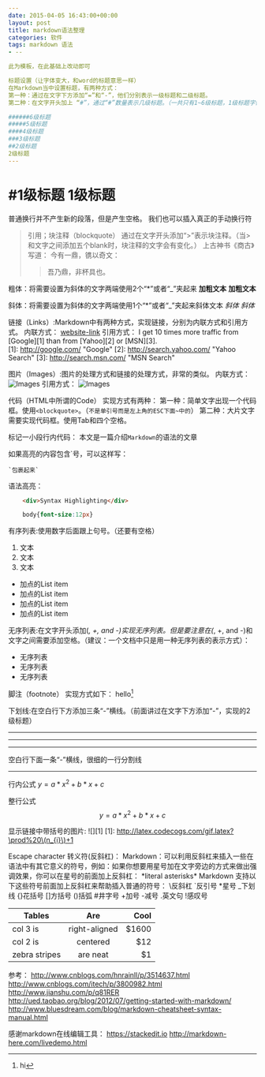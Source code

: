 ```yaml
---
date: 2015-04-05 16:43:00+00:00
layout: post
title: markdown语法整理
categories: 软件
tags: markdown 语法
- --

此为模板，在此基础上改动即可

标题设置（让字体变大，和word的标题意思一样）
在Markdown当中设置标题，有两种方式：
第一种：通过在文字下方添加“=”和“-”，他们分别表示一级标题和二级标题。
第二种：在文字开头加上 “#”，通过“#”数量表示几级标题。（一共只有1~6级标题，1级标题字体最大）

######6级标题
#####5级标题
####4级标题
###3级标题
##2级标题
2级标题
---
```

#1级标题
1级标题
===
普通换行并不产生新的段落，但是产生空格。
我们也可以插入真正的手动换行符 <br>

>引用；块注释（blockquote）
通过在文字开头添加“>”表示块注释。（当>和文字之间添加五个blank时，块注释的文字会有变化。）
上古神书《商古》写道：
>   今有一鼎，镌以奇文：
>   >   吾乃鼎，非杯具也。

粗体：将需要设置为斜体的文字两端使用2个“*”或者“_”夹起来
 **加粗文本**
 __加粗文本__

斜体：将需要设置为斜体的文字两端使用1个“*”或者“_”夹起来斜体文本
*斜体*
_斜体_

链接（Links）:Markdown中有两种方式，实现链接，分别为内联方式和引用方式。
内联方式：
[website-link](http:www.baidu.com  "optional title")
引用方式：
I get 10 times more traffic from [Google][1] than from [Yahoo][2] or [MSN][3].  
[1]: http://google.com/        "Google" 
[2]: http://search.yahoo.com/  "Yahoo Search" 
[3]: http://search.msn.com/    "MSN Search"

图片（Images）:图片的处理方式和链接的处理方式，非常的类似。
内联方式：
![Images](/path/to/img.jpg "optional title")
引用方式：
![Images](http:www.baidu.com/1.jpg  "optional title")

代码（HTML中所谓的Code）
实现方式有两种：
第一种：简单文字出现一个代码框。使用`<blockquote>`。（`不是单引号而是左上角的ESC下面~中的`）
第二种：大片文字需要实现代码框。使用Tab和四个空格。

标记一小段行内代码：
本文是一篇介绍`Markdown`的语法的文章
 
如果高亮的内容包含`号，可以这样写：

`` `包裹起来` ``
 
语法高亮：
```html
    <div>Syntax Highlighting</div>
```
```css
    body{font-size:12px}
```

有序列表:使用数字后面跟上句号。（还要有空格）
 1. 文本
 2. 文本
 3. 文本

 - 加点的List item
 - 加点的List item
 - 加点的List item
 - 加点的List item

无序列表:在文字开头添加(*, +, and -)实现无序列表。但是要注意在(*, +, and -)和文字之间需要添加空格。（建议：一个文档中只是用一种无序列表的表示方式）：
 - 无序列表
 - 无序列表
 - 无序列表

脚注（footnote）
实现方式如下：
hello[^hello]
[^hello]: hi

下划线:在空白行下方添加三条“-”横线。（前面讲过在文字下方添加“-”，实现的2级标题）

---------------
---------------
---------------

空白行下面一条“-”横线，很细的一行分割线

---------------

行内公式
$y=a*x^2+b*x+c$

整行公式
$$y=a*x^2+b*x+c$$

显示链接中带括号的图片:
![][1]
[1]: http://latex.codecogs.com/gif.latex?\prod%20\(n_{i}\)+1

 Escape character 转义符(反斜杠)：
Markdown：可以利用反斜杠来插入一些在语法中有其它意义的符号，例如：如果你想要用星号加在文字旁边的方式来做出强调效果，你可以在星号的前面加上反斜杠：
\*literal asterisks\*
Markdown 支持以下这些符号前面加上反斜杠来帮助插入普通的符号：
\反斜杠  `反引号  *星号  _下划线  {}花括号  []方括号  ()括弧  #井字号  +加号  -减号  .英文句 !感叹号  

| Tables        | Are           | Cool  |
| ------------- |:-------------:| -----:|
| col 3 is      | right-aligned | $1600 |
| col 2 is      | centered      |   $12 |
| zebra stripes | are neat      |    $1 |   

参考：
http://www.cnblogs.com/hnrainll/p/3514637.html
http://www.cnblogs.com/itech/p/3800982.html
http://www.jianshu.com/p/q81RER
http://ued.taobao.org/blog/2012/07/getting-started-with-markdown/
http://www.bluesdream.com/blog/markdown-cheatsheet-syntax-manual.html

感谢markdown在线编辑工具：
https://stackedit.io
http://markdown-here.com/livedemo.html

   <script>
window.tctipConfig = {
        staticPrefix:   "http://static.tctip.com",
        buttonImageId:  7,
        buttonTip:  "zanzhu",
        list:{
            alipay: {qrimg: "https://raw.githubusercontent.com/flyingyouth/Jekyll-Light/gh-pages/img/ali.png"},
            weixin:{qrimg: "https://raw.githubusercontent.com/flyingyouth/Jekyll-Light/gh-pages/img/wx.png"},
        }
};
</script>
<script src="http://static.tctip.com/js/tctip.min.js"></script>
   
